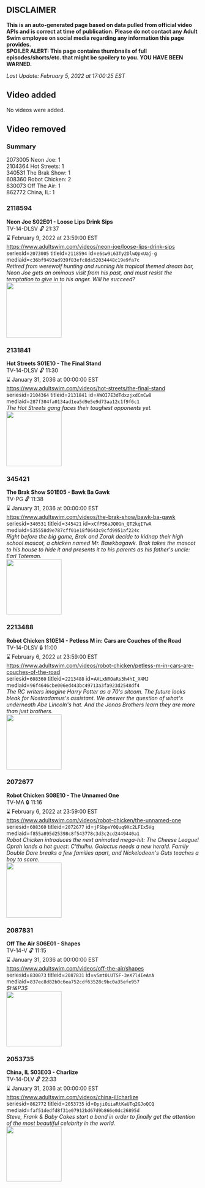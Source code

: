## DISCLAIMER
**This is an auto-generated page based on data pulled from official video APIs and is correct at time of publication. Please do not contact any Adult Swim employee on social media regarding any information this page provides.**  
**SPOILER ALERT: This page contains thumbnails of full episodes/shorts/etc. that might be spoilery to you. YOU HAVE BEEN WARNED.**  

_Last Update: February 5, 2022 at 17:00:25 EST_
## Video added
No videos were added.  
## Video removed
### Summary
2073005 Neon Joe: 1  
2104364 Hot Streets: 1  
340531 The Brak Show: 1  
608360 Robot Chicken: 2  
830073 Off The Air: 1  
862772 China, IL: 1  
### 2118594
**Neon Joe S02E01 - Loose Lips Drink Sips**  
TV-14-DLSV 🔓 21:37  
⌛ February 9, 2022 at 23:59:00 EST  
https://www.adultswim.com/videos/neon-joe/loose-lips-drink-sips  
seriesid=`2073005` titleid=`2118594` id=`e6sw9L63Ty2DlwQpxUaj-g` mediaid=`c36bf9493ad939f83efc8da52034448c19e9fa7c`  
_Retired from werewolf hunting and running his tropical themed dream bar, Neon Joe gets an ominous visit from his past, and must resist the temptation to give in to his anger. Will he succeed?_  
<a href="https://media.cdn.adultswim.com/uploads/20200312/thumbnails/2_203121146250-neonjoe_201_dup-20170425.jpg"><img src="https://media.cdn.adultswim.com/uploads/20200312/thumbnails/2_203121146250-neonjoe_201_dup-20170425.jpg" height="144px" /></a>
### 2131841
**Hot Streets S01E10 - The Final Stand**  
TV-14-DLSV 🔓 11:30  
⌛ January 31, 2036 at 00:00:00 EST  
https://www.adultswim.com/videos/hot-streets/the-final-stand  
seriesid=`2104364` titleid=`2131841` id=`AWOI7E3dTdxzjxdCmCw8` mediaid=`287f304fa0134ad1ea5d9e5e9d73aa12c1f9f6c1`  
_The Hot Streets gang faces their toughest opponents yet._  
<a href="https://media.cdn.adultswim.com/uploads/20200305/thumbnails/2_20351528126-HotStreets_110_dup-20171005.jpg"><img src="https://media.cdn.adultswim.com/uploads/20200305/thumbnails/2_20351528126-HotStreets_110_dup-20171005.jpg" height="144px" /></a>
### 345421
**The Brak Show S01E05 - Bawk Ba Gawk**  
TV-PG 🔓 11:38  
⌛ January 31, 2036 at 00:00:00 EST  
https://www.adultswim.com/videos/the-brak-show/bawk-ba-gawk  
seriesid=`340531` titleid=`345421` id=`xCfP56aJQ0Gn_QT2kqI7wA` mediaid=`535558d9e787cff01e18f0643c9cfd9951af224c`  
_Right before the big game, Brak and Zorak decide to kidnap their high school mascot, a chicken named Mr. Bawkbagawk. Brak takes the mascot to his house to hide it and presents it to his parents as his father's uncle: Earl Toteman._  
<a href="https://media.cdn.adultswim.com/uploads/20200302/thumbnails/2_20321424356-brak_2105.jpg"><img src="https://media.cdn.adultswim.com/uploads/20200302/thumbnails/2_20321424356-brak_2105.jpg" height="144px" /></a>
### 2213488
**Robot Chicken S10E14 - Petless M in: Cars are Couches of the Road**  
TV-14-DLSV 🔒 11:00  
⌛ February 6, 2022 at 23:59:00 EST  
https://www.adultswim.com/videos/robot-chicken/petless-m-in-cars-are-couches-of-the-road  
seriesid=`608360` titleid=`2213488` id=`AXLxNROaRs3h4hI_X4MJ` mediaid=`96f4646cbe006ed443bc49713a3fa923d2548df4`  
_The RC writers imagine Harry Potter as a 70's sitcom. The future looks bleak for Nostradamus's assistant. We answer the question of what's underneath Abe Lincoln's hat. And the Jonas Brothers learn they are more than just brothers._  
<a href="https://media.cdn.adultswim.com/uploads/20200626/thumbnails/2_206261254274-robotchicken_1015_dup-20190823.jpg"><img src="https://media.cdn.adultswim.com/uploads/20200626/thumbnails/2_206261254274-robotchicken_1015_dup-20190823.jpg" height="144px" /></a>
### 2072677
**Robot Chicken S08E10 - The Unnamed One**  
TV-MA 🔒 11:16  
⌛ February 6, 2022 at 23:59:00 EST  
https://www.adultswim.com/videos/robot-chicken/the-unnamed-one  
seriesid=`608360` titleid=`2072677` id=`jFSbpxY0Quq9Xc2LFIx5Vg` mediaid=`f855a895d25398c8f543778c3d3c2cd2449440a1`  
_Robot Chicken introduces the next animated mega-hit: The Cheese League! Oprah lands a hot guest: C'thulhu. Galactus needs a new herald. Family Double Dare breaks a few families apart, and Nickelodeon's Guts teaches a boy to score._  
<a href="https://media.cdn.adultswim.com/uploads/20200406/thumbnails/2_20461252261-robotchicken_810_dup-20160112.jpg"><img src="https://media.cdn.adultswim.com/uploads/20200406/thumbnails/2_20461252261-robotchicken_810_dup-20160112.jpg" height="144px" /></a>
### 2087831
**Off The Air S06E01 - Shapes**  
TV-14-V 🔓 11:15  
⌛ January 31, 2036 at 00:00:00 EST  
https://www.adultswim.com/videos/off-the-air/shapes  
seriesid=`830073` titleid=`2087831` id=`v5mt0LUTSF-3eX7l4IeAnA` mediaid=`837ec8d82b0c6ea752cdf63528c9bc0a35efe957`  
_$H&P3$_  
<a href="https://media.cdn.adultswim.com/uploads/20200312/thumbnails/2_203121341136-offtheair_601_dup-20160519.jpg"><img src="https://media.cdn.adultswim.com/uploads/20200312/thumbnails/2_203121341136-offtheair_601_dup-20160519.jpg" height="144px" /></a>
### 2053735
**China, IL S03E03 - Charlize**  
TV-14-DLV 🔓 22:33  
⌛ January 31, 2036 at 00:00:00 EST  
https://www.adultswim.com/videos/china-il/charlize  
seriesid=`862772` titleid=`2053735` id=`DpjiOiiaRtKaUTq2GJoQCQ` mediaid=`faf51dedfd8f31e07912bd67d9b866e0dc26895d`  
_Steve, Frank & Baby Cakes start a band in order to finally get the attention of the most beautiful celebrity in the world._  
<a href="https://media.cdn.adultswim.com/uploads/20200302/thumbnails/2_20321659531-chinail_304_dup-20150327.jpg"><img src="https://media.cdn.adultswim.com/uploads/20200302/thumbnails/2_20321659531-chinail_304_dup-20150327.jpg" height="144px" /></a>
